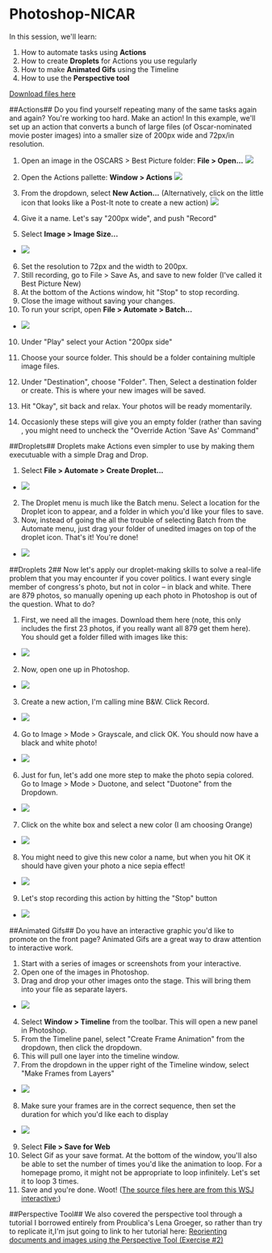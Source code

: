 # Photoshop-NICAR

In this session, we'll learn:

1. How to automate tasks using **Actions**
2. How to create **Droplets** for Actions you use regularly
3. How to make **Animated Gifs** using the Timeline
4. How to use the **Perspective tool**

[Download files here](https://drive.google.com/file/d/0ByZb_bUVlqwjdkgzSnRGRk40Sm8/view?usp=sharing)

##Actions##
Do you find yourself repeating many of the same tasks again and again? You're working too hard. Make an action! In this example, we'll set up an action that converts a bunch of large files (of Oscar-nominated movie poster images) into a smaller size of 200px wide and 72px/in resolution.

1. Open an image in the OSCARS > Best Picture folder: **File > Open...**   ![](https://github.com/lenagroeger/Photoshop-NICAR/blob/master/screengrabs/poster1.jpg)
2. Open the Actions pallette: **Window > Actions**   ![](https://github.com/lenagroeger/Photoshop-NICAR/blob/master/screengrabs/poster2.jpg)
3. From the dropdown, select **New Action...** (Alternatively, click on the little icon that looks like a Post-It note to create a new action)  ![](https://github.com/lenagroeger/Photoshop-NICAR/blob/master/screengrabs/poster3.jpg)


4. Give it a name. Let's say "200px wide", and push "Record"
5. Select **Image > Image Size...**
*    ![](https://github.com/chriscanipe/Photoshop-NICAR/blob/master/screengrabs/Image%20Size.png)
6. Set the resolution to 72px and the width to 200px.
7. Still recording, go to File > Save As, and save to new folder (I've called it Best Picture New)
7. At the bottom of the Actions window, hit "Stop" to stop recording.
8. Close the image without saving your changes.
9. To run your script, open **File > Automate > Batch...**
*    ![](https://github.com/chriscanipe/Photoshop-NICAR/blob/master/screengrabs/BatchWindow.png)
10. Under "Play" select your Action "200px side"
11. Choose your source folder. This should be a folder containing multiple image files.
12. Under "Destination", choose "Folder". Then, Select a destination folder or create. This is where your new images will be saved.
13. Hit "Okay", sit back and relax. Your photos will be ready momentarily.

14. Occasionly these steps will give you an empty folder (rather than saving , you might need to uncheck the "Override Action 'Save As' Command"


##Droplets##
Droplets make Actions even simpler to use by making them executuable with a simple Drag and Drop.

1. Select **File > Automate > Create Droplet...**
*    ![](https://github.com/chriscanipe/Photoshop-NICAR/blob/master/screengrabs/CreateDroplet.png)
2. The Droplet menu is much like the Batch menu. Select a location for the Droplet icon to appear, and a folder in which you'd like your files to save.
3. Now, instead of going the all the trouble of selecting Batch from the Automate menu, just drag your folder of unedited images on top of the droplet icon. That's it! You're done!
*    ![](https://github.com/chriscanipe/Photoshop-NICAR/blob/master/screengrabs/droplet.png)

##Droplets 2##
Now let's apply our droplet-making skills to solve a real-life problem that you may encounter if you cover politics. I want every single member of congress's photo, but not in color – in black and white. There are 879 photos, so manually opening up each photo in Photoshop is out of the question. What to do?

1. First, we need all the images. Download them here (note, this only includes the first 23 photos, if you really want all 879 get them here). You should get a folder filled with images like this:
*    ![](https://github.com/lenagroeger/Photoshop-NICAR/blob/master/screengrabs/congress1.jpg)

2. Now, open one up in Photoshop.
*    ![](https://github.com/lenagroeger/Photoshop-NICAR/blob/master/screengrabs/congress2.jpg)

3. Create a new action, I'm calling mine B&W. Click Record.
*    ![](https://github.com/lenagroeger/Photoshop-NICAR/blob/master/screengrabs/congress4.jpg)

4. Go to Image > Mode > Grayscale, and click OK. You should now have a black and white photo!
*    ![](https://github.com/lenagroeger/Photoshop-NICAR/blob/master/screengrabs/congress6.jpg)

6. Just for fun, let's add one more step to make the photo sepia colored. Go to Image > Mode > Duotone, and select "Duotone" from the Dropdown.
*    ![](https://github.com/lenagroeger/Photoshop-NICAR/blob/master/screengrabs/congress7.jpg)

7. Click on the white box and select a new color (I am choosing Orange)
*    ![](https://github.com/lenagroeger/Photoshop-NICAR/blob/master/screengrabs/congress8.jpg)

8. You might need to give this new color a name, but when you hit OK it should have given your photo a nice sepia effect!
*    ![](https://github.com/lenagroeger/Photoshop-NICAR/blob/master/screengrabs/congress9.jpg)

9. Let's stop recording this action by hitting the "Stop" button
*    ![](https://github.com/lenagroeger/Photoshop-NICAR/blob/master/screengrabs/congress10.jpg)


##Animated Gifs##
Do you have an interactive graphic you'd like to promote on the front page? Animated Gifs are a great way to draw attention to interactive work.

1. Start with a series of images or screenshots from your interactive.
2. Open one of the images in Photoshop.
3. Drag and drop your other images onto the stage. This will bring them into your file as separate layers.
*    ![](https://github.com/chriscanipe/Photoshop-NICAR/blob/master/screengrabs/GifLayers.png)
4. Select **Window > Timeline** from the toolbar. This will open a new panel in Photoshop.
5. From the Timeline panel, select "Create Frame Animation" from the dropdown, then click the dropdown.
6. This will pull one layer into the timeline window.
7. From the dropdown in the upper right of the Timeline window, select "Make Frames from Layers"
*    ![](https://github.com/chriscanipe/Photoshop-NICAR/blob/master/screengrabs/FramesFromLayers.png)
8. Make sure your frames are in the correct sequence, then set the duration for which you'd like each to display
*    ![](https://github.com/chriscanipe/Photoshop-NICAR/blob/master/screengrabs/SetFrameDurations.png)
9. Select **File > Save for Web**
10. Select Gif as your save format. At the bottom of the window, you'll also be able to set the number of times you'd like the animation to loop. For a homepage promo, it might not be appropriate to loop infinitely. Let's set it to loop 3 times.
11. Save and you're done. Woot!
([The source files here are from this WSJ interactive:](http://graphics.wsj.com/ukraine-rebel-maps/))

##Perspective Tool##
We also covered the perspective tool through a tutorial I borrowed entirely from Proublica's Lena Groeger, so rather than try to replicate it,I'm jsut going to link to her tutorial here:
[Reorienting documents and images using the Perspective Tool (Exercise #2)](http://lenagroeger.s3.amazonaws.com/cuny-spring14/photoshop.html)

